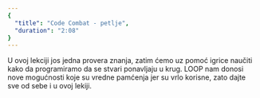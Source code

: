```yaml
---
{
  "title": "Code Combat - petlje",
  "duration": "2:08"
}
---
```


U ovoj lekciji jos jedna provera znanja, zatim ćemo uz pomoć igrice naučiti kako da programiramo da se stvari ponavljaju u krug. LOOP nam donosi nove mogućnosti koje su vredne pamćenja jer su vrlo korisne, zato dajte sve od sebe i u ovoj lekiji. 

